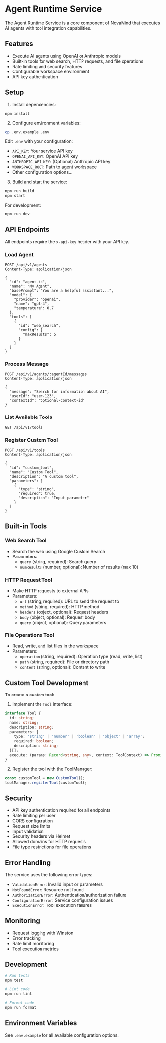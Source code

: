 # Agent Runtime Service

The Agent Runtime Service is a core component of NovaMind that executes AI agents with tool integration capabilities.

## Features

- Execute AI agents using OpenAI or Anthropic models
- Built-in tools for web search, HTTP requests, and file operations
- Rate limiting and security features
- Configurable workspace environment
- API key authentication

## Setup

1. Install dependencies:
```bash
npm install
```

2. Configure environment variables:
```bash
cp .env.example .env
```
Edit `.env` with your configuration:
- `API_KEY`: Your service API key
- `OPENAI_API_KEY`: OpenAI API key
- `ANTHROPIC_API_KEY`: (Optional) Anthropic API key
- `WORKSPACE_ROOT`: Path to agent workspace
- Other configuration options...

3. Build and start the service:
```bash
npm run build
npm start
```

For development:
```bash
npm run dev
```

## API Endpoints

All endpoints require the `x-api-key` header with your API key.

### Load Agent

```http
POST /api/v1/agents
Content-Type: application/json

{
  "id": "agent-id",
  "name": "My Agent",
  "basePrompt": "You are a helpful assistant...",
  "model": {
    "provider": "openai",
    "name": "gpt-4",
    "temperature": 0.7
  },
  "tools": [
    {
      "id": "web_search",
      "config": {
        "maxResults": 5
      }
    }
  ]
}
```

### Process Message

```http
POST /api/v1/agents/:agentId/messages
Content-Type: application/json

{
  "message": "Search for information about AI",
  "userId": "user-123",
  "contextId": "optional-context-id"
}
```

### List Available Tools

```http
GET /api/v1/tools
```

### Register Custom Tool

```http
POST /api/v1/tools
Content-Type: application/json

{
  "id": "custom_tool",
  "name": "Custom Tool",
  "description": "A custom tool",
  "parameters": [
    {
      "type": "string",
      "required": true,
      "description": "Input parameter"
    }
  ]
}
```

## Built-in Tools

### Web Search Tool
- Search the web using Google Custom Search
- Parameters:
  - `query` (string, required): Search query
  - `numResults` (number, optional): Number of results (max 10)

### HTTP Request Tool
- Make HTTP requests to external APIs
- Parameters:
  - `url` (string, required): URL to send the request to
  - `method` (string, required): HTTP method
  - `headers` (object, optional): Request headers
  - `body` (object, optional): Request body
  - `query` (object, optional): Query parameters

### File Operations Tool
- Read, write, and list files in the workspace
- Parameters:
  - `operation` (string, required): Operation type (read, write, list)
  - `path` (string, required): File or directory path
  - `content` (string, optional): Content to write

## Custom Tool Development

To create a custom tool:

1. Implement the `Tool` interface:
```typescript
interface Tool {
  id: string;
  name: string;
  description: string;
  parameters: {
    type: 'string' | 'number' | 'boolean' | 'object' | 'array';
    required: boolean;
    description: string;
  }[];
  execute: (params: Record<string, any>, context: ToolContext) => Promise<any>;
}
```

2. Register the tool with the ToolManager:
```typescript
const customTool = new CustomTool();
toolManager.registerTool(customTool);
```

## Security

- API key authentication required for all endpoints
- Rate limiting per user
- CORS configuration
- Request size limits
- Input validation
- Security headers via Helmet
- Allowed domains for HTTP requests
- File type restrictions for file operations

## Error Handling

The service uses the following error types:
- `ValidationError`: Invalid input or parameters
- `NotFoundError`: Resource not found
- `AuthorizationError`: Authentication/authorization failure
- `ConfigurationError`: Service configuration issues
- `ExecutionError`: Tool execution failures

## Monitoring

- Request logging with Winston
- Error tracking
- Rate limit monitoring
- Tool execution metrics

## Development

```bash
# Run tests
npm test

# Lint code
npm run lint

# Format code
npm run format
```

## Environment Variables

See `.env.example` for all available configuration options.
